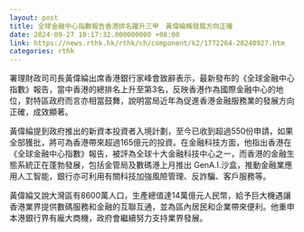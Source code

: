```yaml
---
layout: post
title: 全球金融中心指數報告香港排名躍升三甲　黃偉綸稱發展方向正確
date: 2024-09-27 10:17:32.000000000 +08:00
link: https://news.rthk.hk/rthk/ch/component/k2/1772264-20240927.htm
categories: rthk
---
```


署理財政司司長黃偉綸出席香港銀行家峰會致辭表示，最新發布的《全球金融中心指數》報告，當中香港的總排名上升至第3名，反映香港作為國際金融中心的地位，對特區政府而言亦相當鼓舞，說明當局近年為促進香港金融服務業的發展方向正確，成效顯著。

黃偉綸提到政府推出的新資本投資者入境計劃，至今已收到超過550份申請，如果全部獲批，將可為香港帶來超過165億元的投資。在金融科技方面，他指出香港在《全球金融中心指數》報告，被評為全球十大金融科技中心之一，而香港的金融生態系統正在蓬勃發展，包括金管局及數碼港上月推出 GenA.I.沙盒，推動金融業應用人工智能，銀行亦可利用有關科技加強風險管理、反詐騙、客戶服務等。

黃偉綸又說大灣區有8600萬人口，生產總值達14萬億元人民幣，給予巨大機遇讓香港業界提供數碼服務和金融的互聯互通，並為區內居民和企業帶來便利。他重申本港銀行界有龐大商機，政府會繼續努力支持業界發展。
